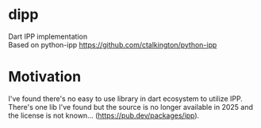 # dipp
Dart IPP implementation  
Based on python-ipp  https://github.com/ctalkington/python-ipp
# Motivation
I've found there's no easy to use library in dart ecosystem to utilize IPP.  
There's one lib I've found but the source is no longer available in 2025 and the license is not known... (https://pub.dev/packages/ipp).
